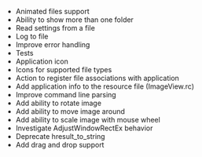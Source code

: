 * Animated files support
* Ability to show more than one folder
* Read settings from a file
* Log to file
* Improve error handling
* Tests
* Application icon
* Icons for supported file types
* Action to register file associations with application
* Add application info to the resource file (ImageView.rc)
* Improve command line parsing
* Add ability to rotate image
* Add ability to move image around
* Add ability to scale image with mouse wheel
* Investigate AdjustWindowRectEx behavior
* Deprecate hresult_to_string
* Add drag and drop support
